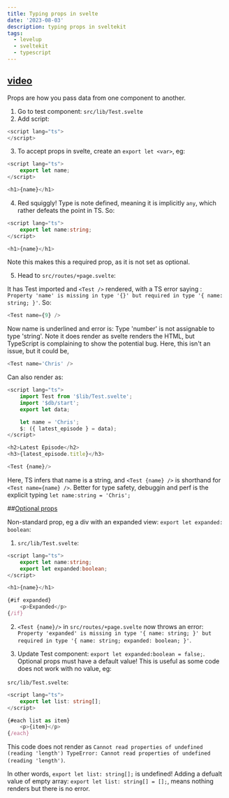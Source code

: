 ```yaml
---
title: Typing props in svelte
date: '2023-08-03'
description: typing props in sveltekit
tags:
  - levelup
  - sveltekit
  - typescript
---
```

## [video](https://levelup.video/tutorials/svelte-and-typescript/typing-props)

Props are how you pass data from one component to another.

1. Go to test component: ```src/lib/Test.svelte```
2. Add script:

```typescript
<script lang="ts">
</script>
```

3. To accept props in svelte, create an ```export let <var>```, eg:

```typescript
<script lang="ts">
	export let name;
</script>

<h1>{name}</h1>
```

4. Red squiggly! Type is note defined, meaning it is implicitly ```any```, which rather defeats the point in TS. So:

```typescript
<script lang="ts">
	export let name:string;
</script>

<h1>{name}</h1>
```

Note this makes this a required prop, as it is not set as optional.

5. Head to ```src/routes/+page.svelte```:

It has Test imported and ```<Test />``` rendered, with a TS error saying : ```Property 'name' is missing in type '{}' but required in type '{ name: string; }'```. So:

```typescript
<Test name={9} />
```
Now name is underlined and error is: Type 'number' is not assignable to type 'string'.
Note it does render as svelte renders the HTML, but TypeScript is complaining to show the potential bug. Here, this isn't an issue, but it could be,

```typescript
<Test name='Chris' />
```

Can also render as:

```typescript
<script lang="ts">
	import Test from '$lib/Test.svelte';
	import '$db/start';
	export let data;

	let name = 'Chris';
	$: ({ latest_episode } = data);
</script>

<h2>Latest Episode</h2>
<h3>{latest_episode.title}</h3>

<Test {name}/>
```

Here, TS infers that name is a string, and ```<Test {name} />``` is shorthand for ```<Test name={name} />```. Better for type safety, debuggin and perf is the explicit typing ```let name:string = 'Chris';```

##[Optional props](https://levelup.video/tutorials/svelte-and-typescript/optional-props)

Non-standard prop, eg a div with an expanded view: ```export let expanded: boolean```:

1. ```src/lib/Test.svelte```:

```typescript
<script lang="ts">
    export let name:string;
    export let expanded:boolean;
</script>

<h1>{name}</h1>

{#if expanded}
    <p>Expanded</p>
{/if}
```

2. ```<Test {name}/>``` in ```src/routes/+page.svelte``` now throws an error: ```Property 'expanded' is missing in type '{ name: string; }' but required in type '{ name: string; expanded: boolean; }'```.

3. Update Test component: ```export let expanded:boolean = false;```. Optional props must have a default value! This is useful as some code does not work with no value, eg:

```src/lib/Test.svelte```:

```typescript
<script lang="ts">
    export let list: string[];
</script>

{#each list as item}
    <p>{item}</p>
{/each}
```
This code does not render as ```Cannot read properties of undefined (reading 'length')
TypeError: Cannot read properties of undefined (reading 'length')```.

In other words, ```export let list: string[];``` is undefined! Adding a defualt value of empty array: ```export let list: string[] = [];```, means nothing renders but there is no error.
